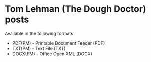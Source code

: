 # Tom Lehman (The Dough Doctor) posts 

Available in the following formats

- PDF(PM) - Printable Document Feeder (PDF) 
- TXT(PM) - Text File (TXT) 
- DOCX(PM) - Office Open XML (DOCX)
